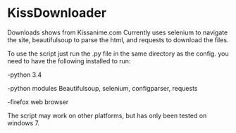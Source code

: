 # KissDownloader
Downloads shows from Kissanime.com
Currently uses selenium to navigate the site, 
beautifulsoup to parse the html,
and requests to download the files.

To use the script just run the .py file in the same directory as the config.
you need to have the following installed to run:


-python 3.4

-python modules Beautifulsoup, selenium, configparser, requests

-firefox web browser


The script may work on other platforms, but has only been tested on windows 7.
